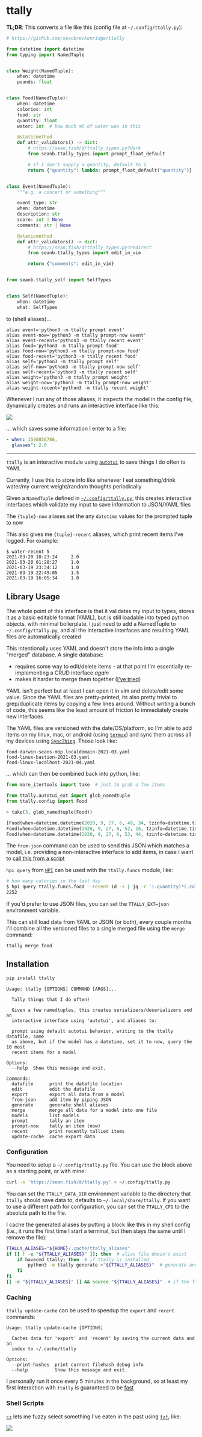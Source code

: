 # ttally

**TL;DR**: This converts a file like this (config file at `~/.config/ttally.py`):

```python
# https://github.com/seanbreckenridge/ttally

from datetime import datetime
from typing import NamedTuple


class Weight(NamedTuple):
    when: datetime
    pounds: float


class Food(NamedTuple):
    when: datetime
    calories: int
    food: str
    quantity: float
    water: int  # how much ml of water was in this

    @staticmethod
    def attr_validators() -> dict:
        # https://sean.fish/d/ttally_types.py?dark
        from seanb.ttally_types import prompt_float_default

        # if I don't supply a quantity, default to 1
        return {"quantity": lambda: prompt_float_default("quantity")}


class Event(NamedTuple):
    """e.g. a concert or something"""

    event_type: str
    when: datetime
    description: str
    score: int | None
    comments: str | None

    @staticmethod
    def attr_validators() -> dict:
        # https://sean.fish/d/ttally_types.py?redirect
        from seanb.ttally_types import edit_in_vim

        return {"comments": edit_in_vim}


from seanb.ttally_self import SelfTypes


class Self(NamedTuple):
    when: datetime
    what: SelfTypes
```

to (shell aliases)...

```
alias event='python3 -m ttally prompt event'
alias event-now='python3 -m ttally prompt-now event'
alias event-recent='python3 -m ttally recent event'
alias food='python3 -m ttally prompt food'
alias food-now='python3 -m ttally prompt-now food'
alias food-recent='python3 -m ttally recent food'
alias self='python3 -m ttally prompt self'
alias self-now='python3 -m ttally prompt-now self'
alias self-recent='python3 -m ttally recent self'
alias weight='python3 -m ttally prompt weight'
alias weight-now='python3 -m ttally prompt-now weight'
alias weight-recent='python3 -m ttally recent weight'
```

Whenever I run any of those aliases, it inspects the model in the config file, dynamically creates and runs an interactive interface like this:

<img src="https://raw.githubusercontent.com/seanbreckenridge/autotui/master/.assets/builtin_demo.gif">

... which saves some information I enter to a file:

```yaml
- when: 1598856786,
  glasses": 2.0
```

---

`ttally` is an interactive module using [`autotui`](https://github.com/seanbreckenridge/autotui) to save things I do often to YAML

Currently, I use this to store info like whenever I eat something/drink water/my current weight/random thoughts periodically

Given a `NamedTuple` defined in [`~/.config/ttally.py`](https://sean.fish/d/ttally.py?redirect), this creates interactive interfaces which validate my input to save information to JSON/YAML files

The `{tuple}-now` aliases set the any `datetime` values for the prompted tuple to now

This also gives me `{tuple}-recent` aliases, which print recent items I've logged. For example:

```
$ water-recent 5
2021-03-20 18:23:24     2.0
2021-03-20 01:28:27     1.0
2021-03-19 23:34:12     1.0
2021-03-19 22:49:05     1.5
2021-03-19 16:05:34     1.0
```

## Library Usage

The whole point of this interface is that it validates my input to types, stores it as a basic editable format (YAML), but is still loadable into typed python objects, with minimal boilerplate. I just need to add a NamedTuple to `~/.config/ttally.py`, and all the interactive interfaces and resulting YAML files are automatically created

This intentionally uses YAML and doesn't store the info into a single "merged" database. A single database:

- requires some way to edit/delete items - at that point I'm essentially re-implementing a CRUD interface _again_
- makes it harder to merge them together ([I've tried](https://github.com/seanbreckenridge/calories-scripts/blob/master/calmerge))

YAML isn't perfect but at least I can open it in vim and delete/edit some value. Since the YAML files are pretty-printed, its also pretty trivial to grep/duplicate items by copying a few lines around. Without writing a bunch of code, this seems like the least amount of friction to immediately create new interfaces

The YAML files are versioned with the date/OS/platform, so I'm able to add items on my linux, mac, or android (using [`termux`](https://termux.com/)) and sync them across all my devices using [`SyncThing`](https://syncthing.net/). Those look like:

```
food-darwin-seans-mbp.localdomain-2021-03.yaml
food-linux-bastion-2021-03.yaml
food-linux-localhost-2021-04.yaml
```

... which can then be combined back into python, like:

```python
from more_itertools import take  # just to grab a few items

from ttally.autotui_ext import glob_namedtuple
from ttally.config import Food

> take(3, glob_namedtuple(Food))

[Food(when=datetime.datetime(2020, 9, 27, 6, 49, 34, tzinfo=datetime.timezone.utc), calories=440, food='ramen, egg'),
Food(when=datetime.datetime(2020, 9, 27, 6, 52, 16, tzinfo=datetime.timezone.utc), calories=160, food='2 eggs'),
Food(when=datetime.datetime(2020, 9, 27, 6, 53, 44, tzinfo=datetime.timezone.utc), calories=50, food='ginger chai')]
```

The `from-json` command can be used to send this JSON which matches a model, i.e. providing a non-interactive interface to add items, in case I want to [call this from a script](bin/cz)

`hpi query` from [`HPI`](https://github.com/seanbreckenridge/HPI) can be used with the `ttally.funcs` module, like:

```bash
# how many calories in the last day
$ hpi query ttally.funcs.food --recent 1d -s | jq -r '(.quantity)*(.calories)' | datamash sum 1
2252
```

If you'd prefer to use JSON files, you can set the `TTALLY_EXT=json` environment variable.

This can still load data from YAML or JSON (or both), every couple months I'll combine all the versioned files to a single merged file using the `merge` command:

```
ttally merge food
```

## Installation

```bash
pip install ttally
```

```
Usage: ttally [OPTIONS] COMMAND [ARGS]...

  Tally things that I do often!

  Given a few namedtuples, this creates serializers/deserializers and an
  interactive interface using 'autotui', and aliases to:

  prompt using default autotui behavior, writing to the ttally datafile, same
  as above, but if the model has a datetime, set it to now, query the 10 most
  recent items for a model

Options:
  --help  Show this message and exit.

Commands:
  datafile      print the datafile location
  edit          edit the datafile
  export        export all data from a model
  from-json     add item by piping JSON
  generate      generate shell aliases
  merge         merge all data for a model into one file
  models        list models
  prompt        tally an item
  prompt-now    tally an item (now)
  recent        print recently tallied items
  update-cache  cache export data
```

### Configuration

You need to setup a `~/.config/ttally.py` file. You can use the block above as a starting point, or with mine:

```bash
curl -s 'https://sean.fish/d/ttally.py' > ~/.config/ttally.py
```

You can set the `TTALLY_DATA_DIR` environment variable to the directory that `ttally` should save data to, defaults to `~/.local/share/ttally`. If you want to use a different path for configuration, you can set the `TTALLY_CFG` to the absolute path to the file.

I cache the generated aliases by putting a block like this in my shell config (i.e., it runs the first time I start a terminal, but then stays the same until I remove the file):

```bash
TTALLY_ALIASES="${HOME}/.cache/ttally_aliases"
if [[ ! -e "${TTALLY_ALIASES}" ]]; then  # alias file doesn't exist
	if havecmd ttally; then  # if ttally is installed
		python3 -m ttally generate >"${TTALLY_ALIASES}"  # generate and save the aliases
	fi
fi
[[ -e "${TTALLY_ALIASES}" ]] && source "${TTALLY_ALIASES}"  # if the file exists, make the aliases available
```

### Caching

`ttally update-cache` can be used to speedup the `export` and `recent` commands:

```
Usage: ttally update-cache [OPTIONS]

  Caches data for 'export' and 'recent' by saving the current data and an
  index to ~/.cache/ttally

Options:
  --print-hashes  print current filehash debug info
  --help          Show this message and exit.
```

I personally run it once every 5 minutes in the background, so at least my first interaction with `ttally` is guaranteed to be [fast](https://github.com/seanbreckenridge/ttally/issues/5#issuecomment-1321389800)

### Shell Scripts

[`cz`](bin/cz) lets me fuzzy select something I've eaten in the past using [`fzf`](https://github.com/junegunn/fzf), like:

![](https://raw.githubusercontent.com/seanbreckenridge/calories-fzf/master/demo.gif)
